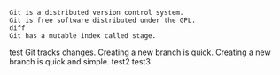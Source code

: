 ```
Git is a distributed version control system.
Git is free software distributed under the GPL.
diff
Git has a mutable index called stage.
```
test
Git tracks changes.
Creating a new branch is quick.
Creating a new branch is quick and simple.
test2
test3
